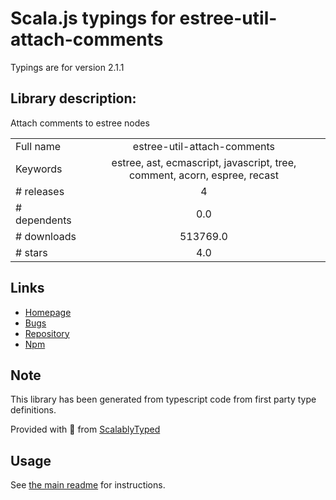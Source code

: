 
# Scala.js typings for estree-util-attach-comments

Typings are for version 2.1.1

## Library description:
Attach comments to estree nodes

|                    |                 |
| ------------------ | :-------------: |
| Full name          | estree-util-attach-comments |
| Keywords           | estree, ast, ecmascript, javascript, tree, comment, acorn, espree, recast |
| # releases         | 4 |
| # dependents       | 0.0 |
| # downloads        | 513769.0 |
| # stars            | 4.0 |

## Links
- [Homepage](https://github.com/syntax-tree/estree-util-attach-comments#readme)
- [Bugs](https://github.com/syntax-tree/estree-util-attach-comments/issues)
- [Repository](https://github.com/syntax-tree/estree-util-attach-comments)
- [Npm](https://www.npmjs.com/package/estree-util-attach-comments)
    


## Note
This library has been generated from typescript code from first party type definitions.

Provided with :purple_heart: from [ScalablyTyped](https://github.com/oyvindberg/ScalablyTyped)

## Usage
See [the main readme](../../readme.md) for instructions.


